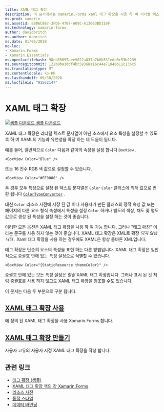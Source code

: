 ```yaml
---
title: XAML 태그 확장
description: 이 문서에서는 Xamarin.Forms xaml 태그 확장을 사용 하 여 리터럴 텍스트 문자열이 아닌 소스에서 요소 특성을 설정할 수 있도록 하 여 xaml의 기능과 유연성을 확장 하는 방법을 설명 합니다.
ms.prod: xamarin
ms.assetid: EB06C8B7-3FD5-47B7-A09C-A13063BD110F
ms.technology: xamarin-forms
author: davidbritch
ms.author: dabritch
ms.date: 01/05/2018
no-loc:
- Xamarin.Forms
- Xamarin.Essentials
ms.openlocfilehash: 98eb35697aee9022a837a7b0b531edb0c53b2239
ms.sourcegitcommit: 122b8ba3dcf4bc59368a16c44e71846b11c136c5
ms.translationtype: MT
ms.contentlocale: ko-KR
ms.lasthandoff: 09/30/2020
ms.locfileid: "91562147"
---
```

# <a name="xaml-markup-extensions"></a>XAML 태그 확장

[![샘플 다운로드](~/media/shared/download.png) 샘플 다운로드](https://docs.microsoft.com/samples/xamarin/xamarin-forms-samples/xaml-markupextensions)

XAML 태그 확장은 리터럴 텍스트 문자열이 아닌 소스에서 요소 특성을 설정할 수 있도록 하 여 XAML의 기능과 유연성을 확장 하는 데 도움이 됩니다.

예를 들어, 일반적으로 `Color` 다음과 같이의 속성을 설정 합니다 `BoxView` .

```xaml
<BoxView Color="Blue" />
```

또는 16 진수 RGB 색 값으로 설정할 수 있습니다.

```xaml
<BoxView Color="#FF0080" />
```

두 경우 모두 특성으로 설정 된 텍스트 문자열은 `Color` `Color` 클래스에 의해 값으로 변환 됩니다 [`ColorTypeConverter`](xref:Xamarin.Forms.ColorTypeConverter) .

대신 `Color` 리소스 사전에 저장 된 값 이나 사용자가 만든 클래스의 정적 속성 값 또는 페이지의 다른 요소 형식 속성에서 특성을 설정 `Color` 하거나 별도의 색상, 채도 및 명도 값으로 생성 된 특성을 설정 하는 것이 좋습니다.

이러한 모든 옵션은 XAML 태그 확장을 사용 하 여 가능 합니다. 그러나 "태그 확장" 이라는 문구를 사용 하지 않는 것이 좋습니다. XAML 태그 확장은 XML로 확장 *되지 않습니다* . Xaml 태그 확장을 사용 하는 경우에도 XAML은 항상 올바른 XML입니다.

태그 확장은 단순히 요소의 특성을 표현 하는 다른 방법입니다. XAML 태그 확장은 일반적으로 중괄호 안에 있는 특성 설정으로 식별할 수 있습니다.

```xaml
<BoxView Color="{StaticResource themeColor}" />
```

중괄호 안에 있는 모든 특성 설정은 *항상* XAML 태그 확장입니다. 그러나 표시 된 것 처럼 중괄호를 사용 하지 않고도 XAML 태그 확장을 참조할 수도 있습니다.

이 문서는 다음 두 부분으로 구분 됩니다.

## <a name="consuming-xaml-markup-extensions"></a>[XAML 태그 확장 사용](consuming.md)  

에 정의 된 XAML 태그 확장을 사용 Xamarin.Forms 합니다.

## <a name="creating-xaml-markup-extensions"></a>[XAML 태그 확장 만들기](creating.md)

사용자 고유의 사용자 지정 XAML 태그 확장을 작성 합니다.

## <a name="related-links"></a>관련 링크

- [태그 확장 (샘플)](/samples/xamarin/xamarin-forms-samples/xaml-markupextensions)
- [XAML 태그 확장 책의 장 Xamarin.Forms](~/xamarin-forms/creating-mobile-apps-xamarin-forms/summaries/chapter10.md)
- [리소스 사전](~/xamarin-forms/xaml/resource-dictionaries.md)
- [동적 스타일](~/xamarin-forms/user-interface/styles/dynamic.md)
- [데이터 바인딩](~/xamarin-forms/app-fundamentals/data-binding/index.md)